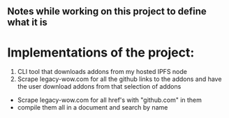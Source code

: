 Notes while working on this project to define what it is 
----


# Implementations of the project: 

1. CLI tool that downloads addons from my hosted IPFS node 
2. Scrape legacy-wow.com for all the github links to the addons 
and have the user download addons from that selection of addons




- Scrape legacy-wow.com for all href's with "github.com" in them
- compile them all in a document and search by name


